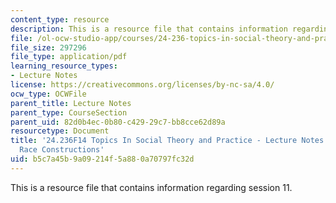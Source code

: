 ```yaml
---
content_type: resource
description: This is a resource file that contains information regarding session 11.
file: /ol-ocw-studio-app/courses/24-236-topics-in-social-theory-and-practice-race-and-racism-fall-2014/b5c7a45b9a09214f5a880a70797fc32d_MIT24_236F14_Sess11.pdf
file_size: 297296
file_type: application/pdf
learning_resource_types:
- Lecture Notes
license: https://creativecommons.org/licenses/by-nc-sa/4.0/
ocw_type: OCWFile
parent_title: Lecture Notes
parent_type: CourseSection
parent_uid: 82d0b4ec-0b80-c429-29c7-bb8cce62d89a
resourcetype: Document
title: '24.236F14 Topics In Social Theory and Practice - Lecture Notes: Gender and
  Race Constructions'
uid: b5c7a45b-9a09-214f-5a88-0a70797fc32d
---
```

This is a resource file that contains information regarding session 11.